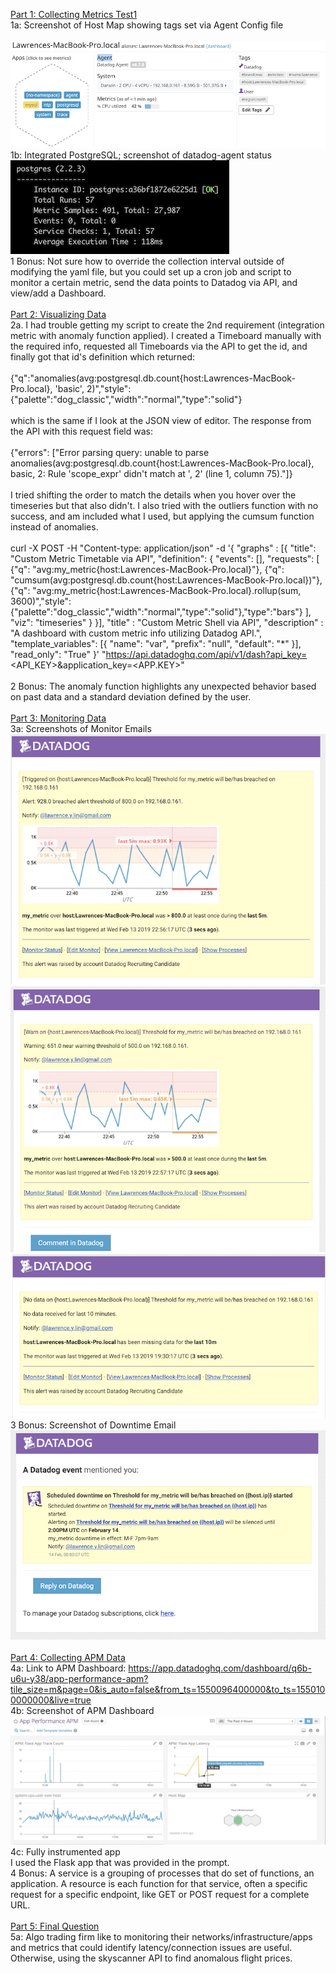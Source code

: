 <ins>Part 1: Collecting Metrics Test1</ins><br/>
1a: Screenshot of Host Map showing tags set via Agent Config file<br/>
<br/>
![alt text](1a.png)<br/>
1b: Integrated PostgreSQL; screenshot of datadog-agent status<br/>
![alt text](1b.png)<br/>
1 Bonus: Not sure how to override the collection interval outside of modifying the yaml file, but you could set up a cron job and script to monitor a certain metric, send the data points to Datadog via API, and view/add a Dashboard.<br/>
<br/>
<ins>Part 2: Visualizing Data</ins><br/>
2a. I had trouble getting my script to create the 2nd requirement (integration metric with anomaly function applied).  I created a Timeboard manually with the required info,  requested all Timeboards via the API to get the id, and finally got that id's definition which returned: <br/>
<br/>
{"q":"anomalies(avg:postgresql.db.count{host:Lawrences-MacBook-Pro.local}, 'basic', 2)","style":{"palette":"dog_classic","width":"normal","type":"solid"}<br/>
<br/>
which is the same if I look at the JSON view of editor.  The response from the API with this request field was:  <br/>
<br/>
{"errors": ["Error parsing query: unable to parse anomalies(avg:postgresql.db.count{host:Lawrences-MacBook-Pro.local}, basic, 2: Rule 'scope_expr' didn't match at ', 2' (line 1, column 75)."]}<br/>
<br/>
I tried shifting the order to match the details when you hover over the timeseries but that also didn't.  I also tried with the outliers function with no success, and am included what I used, but applying the cumsum function instead of anomalies.<br/>
<br/>
curl  -X POST -H "Content-type: application/json" -d '{
      "graphs" : [{
          "title": "Custom Metric Timetable via API",
          "definition": {
              "events": [],
              "requests": [
                  {"q": "avg:my_metric{host:Lawrences-MacBook-Pro.local}"},
                  {"q": "cumsum(avg:postgresql.db.count{host:Lawrences-MacBook-Pro.local})"},
                  {"q": "avg:my_metric{host:Lawrences-MacBook-Pro.local}.rollup(sum, 3600)","style":{"palette":"dog_classic","width":"normal","type":"solid"},"type":"bars"}
              ],
              "viz": "timeseries"
          }
      }],
      "title" : "Custom Metric Shell via API",
      "description" : "A dashboard with custom metric info utilizing Datadog API.",
      "template_variables": [{
          "name": "var",
          "prefix": "null",
          "default": "*"
      }],
      "read_only": "True"
}' "https://api.datadoghq.com/api/v1/dash?api_key=<API_KEY>&application_key=<APP.KEY>"<br/>
<br/>
2 Bonus: The anomaly function highlights any unexpected behavior based on past data and a standard deviation defined by the user.<br/>
<br/>
<ins>Part 3: Monitoring Data</ins><br/>
3a: Screenshots of Monitor Emails<br/>
![alt text](3alert.png)
![alt text](3warn.png)
![alt text](3nodata.png)<br/>
3 Bonus: Screenshot of Downtime Email<br/>
![alt text](3bonus.png)<br/>
<br/>
<ins>Part 4: Collecting APM Data</ins><br/>
4a: Link to APM Dashboard: https://app.datadoghq.com/dashboard/q6b-u6u-y38/app-performance-apm?tile_size=m&page=0&is_auto=false&from_ts=1550096400000&to_ts=1550100000000&live=true<br/>
4b: Screenshot of APM Dashboard<br/>
![alt text](4b.png)<br/>
4c: Fully instrumented app<br/>
I used the Flask app that was provided in the prompt.<br/>
4 Bonus: A service is a grouping of processes that do set of functions, an application.  A resource is each function for that service, often a specific request for a specific endpoint, like GET or POST request for a complete URL.<br/>
<br/>
<ins>Part 5: Final Question</ins><br/>
5a: Algo trading firm like to monitoring their networks/infrastructure/apps and metrics that could identify latency/connection issues are useful.  Otherwise, using the skyscanner API to find anomalous flight prices.
